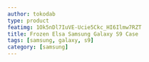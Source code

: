 ```yaml
---
author: tokodab
type: product
featimg: 1Ok5nDl7IuVE-Ucie5Ckc_HI6Ilmw7RZT
title: Frozen Elsa Samsung Galaxy S9 Case
tags: [samsung, galaxy, s9]
category: [samsung]
---
```

